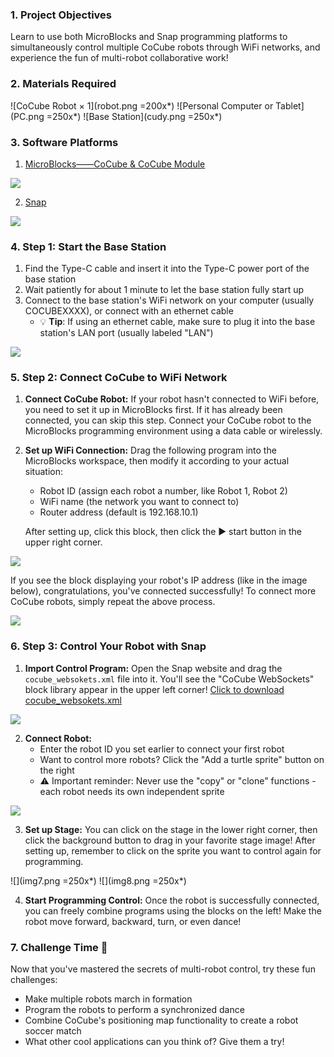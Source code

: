 ### 1. Project Objectives
Learn to use both MicroBlocks and Snap programming platforms to simultaneously control multiple CoCube robots through WiFi networks, and experience the fun of multi-robot collaborative work!

### 2. Materials Required

![CoCube Robot × 1](robot.png =200x*)
![Personal Computer or Tablet](PC.png =250x*)
![Base Station](cudy.png =250x*)

### 3. Software Platforms

1. [MicroBlocks——CoCube & CoCube Module](https://microblocksfun.cn/run/microblocks.html#scripts=GP%20Scripts%0Adepends%20%27CoCube%27%20%27CoCube%20Module%27)

![](image-2.png)

2. [Snap](http://snap.codelab.club/snap.html)

![](img3.png)

### 4. Step 1: Start the Base Station

1. Find the Type-C cable and insert it into the Type-C power port of the base station
2. Wait patiently for about 1 minute to let the base station fully start up
3. Connect to the base station's WiFi network on your computer (usually COCUBEXXXX), or connect with an ethernet cable
   - 💡 **Tip**: If using an ethernet cable, make sure to plug it into the base station's LAN port (usually labeled "LAN")

![](tr1200-1-0-4.png)


### 5. Step 2: Connect CoCube to WiFi Network

1. **Connect CoCube Robot:** If your robot hasn't connected to WiFi before, you need to set it up in MicroBlocks first. If it has already been connected, you can skip this step. Connect your CoCube robot to the MicroBlocks programming environment using a data cable or wirelessly.

2. **Set up WiFi Connection:** Drag the following program into the MicroBlocks workspace, then modify it according to your actual situation:
   - Robot ID (assign each robot a number, like Robot 1, Robot 2)
   - WiFi name (the network you want to connect to)
   - Router address (default is 192.168.10.1)
   
   After setting up, click this block, then click the ▶️ start button in the upper right corner.

![](allScripts11770207.png)

If you see the block displaying your robot's IP address (like in the image below), congratulations, you've connected successfully! To connect more CoCube robots, simply repeat the above process.

![](img4.png)

### 6. Step 3: Control Your Robot with Snap

1. **Import Control Program:** Open the Snap website and drag the `cocube_websokets.xml` file into it. You'll see the "CoCube WebSockets" block library appear in the upper left corner! <a href="cocube_websokets.xml" download="cocube_websokets.xml">Click to download cocube_websokets.xml</a>

![](img6.png)

2. **Connect Robot:** 
   - Enter the robot ID you set earlier to connect your first robot
   - Want to control more robots? Click the "Add a turtle sprite" button on the right
   - ⚠️ Important reminder: Never use the "copy" or "clone" functions - each robot needs its own independent sprite

![](img5.png)

3. **Set up Stage:** You can click on the stage in the lower right corner, then click the background button to drag in your favorite stage image! After setting up, remember to click on the sprite you want to control again for programming.

![](img7.png =250x*) ![](img8.png =250x*)

4. **Start Programming Control:** Once the robot is successfully connected, you can freely combine programs using the blocks on the left! Make the robot move forward, backward, turn, or even dance!

### 7. Challenge Time 🚀

Now that you've mastered the secrets of multi-robot control, try these fun challenges:
- Make multiple robots march in formation
- Program the robots to perform a synchronized dance
- Combine CoCube's positioning map functionality to create a robot soccer match
- What other cool applications can you think of? Give them a try!